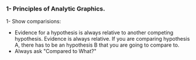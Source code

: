 ### 1- Principles of Analytic Graphics.
  1- Show comparisions: 

  - Evidence for a hypothesis is always relative to another competing hypothesis. Evidence is always relative. If you are comparing hypothesis A, there has to be an hypothesis B that you are going to compare to.
  - Always ask "Compared to What?"
